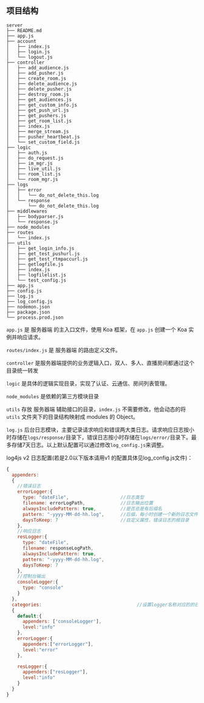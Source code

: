 ## 项目结构
```
server
├── README.md
├── app.js
├── account
│   ├── index.js
│   ├── login.js
│   └── logout.js
├── controller
│   ├── add_audience.js
│   ├── add_pusher.js
│   ├── create_room.js
│   ├── delete_audience.js
│   ├── delete_pusher.js
│   ├── destroy_room.js
│   ├── get_audiences.js
│   ├── get_custom_info.js
│   ├── get_push_url.js
│   ├── get_pushers.js
│   ├── get_room_list.js
│   ├── index.js
│   ├── merge_stream.js
│   ├── pusher_heartbeat.js
│   └── set_custom_field.js
├── logic
│   ├── auth.js
│   ├── do_request.js
│   ├── im_mgr.js
│   ├── live_util.js
│   ├── room_list.js
│   └── room_mgr.js
├── logs
│   ├── error
│   │   └── do_not_delete_this.log
│   └── response
│       └── do_not_delete_this.log
├── middlewares
│   ├── bodyparser.js
│   └── response.js
├── node_modules
├── routes
│   └── index.js
├── utils
│   ├── get_login_info.js
│   ├── get_test_pushurl.js
│   ├── get_test_rtmpaccurl.js
│   ├── getlogfile.js
│   ├── index.js
│   ├── logfilelist.js
│   └── test_config.js
├── app.js
├── config.js
├── log.js
├── log_config.js
├── nodemon.json
├── package.json
└── process.prod.json
```

`app.js` 是 服务器端 的主入口文件，使用 Koa 框架，在 `app.js` 创建一个 Koa 实例并响应请求。

`routes/index.js` 是 服务器端 的路由定义文件。

`controller` 是服务器端提供的业务逻辑入口，双人、多人、直播房间都通过这个目录统一转发

`logic` 是具体的逻辑实现目录，实现了认证、云通信、房间列表管理。

`node_modules` 是依赖的第三方模块目录

`utils` 存放 服务器端 辅助接口的目录，`index.js` 不需要修改，他会动态的将 `utils` 文件夹下的目录结构映射成 modules 的 Object。

`log.js` 后台日志模块，主要记录请求响应和错误两大类日志。请求响应日志按小时存储在`logs/response/`目录下，错误日志按小时存储在`logs/error/`目录下。最多存储7天日志。以上默认配置可以通过修改`log_config.js`来调整。

log4js v2 日志配置(若是2.0以下版本请用v1 的配置具体见log_config.js文件)：

```javascript
{
  appenders:
  {
    //错误日志
    errorLogger:{
      type: "dateFile",                   //日志类型
      filename: errorLogPath,             //日志输出位置
      alwaysIncludePattern: true,         //是否总是有后缀名
      pattern: "-yyyy-MM-dd-hh.log",      //后缀，每小时创建一个新的日志文件
      daysToKeep: 7                       //自定义属性，错误日志的根目录
    },
    //响应日志
    resLogger:{
      type: "dateFile",
      filename: responseLogPath,
      alwaysIncludePattern: true,
      pattern: "-yyyy-MM-dd-hh.log",
      daysToKeep: 7
    },
    //控制台输出
    consoleLogger:{
      type: "console"
    }
  },
  categories:                                   //设置logger名称对应的的日志等级
  {
    default:{
      appenders: ['consoleLogger'],
      level:"info"
    },
    errorLogger:{
      appenders:["errorLogger"],
      level:"error"
    },

    resLogger:{
      appenders:["resLogger"],
      level:"info"
    }
  }
}
```
